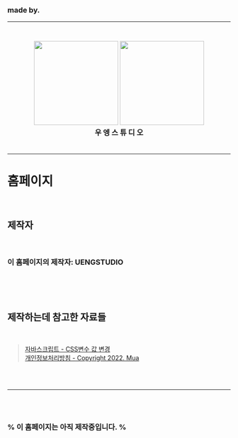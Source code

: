 <br><br><br><br>

### made by.

----

<h3 align="center">
  <br>
  <img src="https://cdn.discordapp.com/attachments/964724308821819446/996703527491600394/138_20220713180353.png" alt="" width="190" height="auto">
  <img src="https://cdn.discordapp.com/attachments/964724308821819446/997067821278302288/183_20220714181117.png" alt="" width="190" height="auto">
  <br><b>우 엥 스 튜 디 오</b><br><br>
</h3>

----

# 홈페이지
<br>

## 제작자
<br>

### 이 홈페이지의 제작자: UENGSTUDIO
<br><br><br>

## 제작하는데 참고한 자료들
<br>

> <a href="https://fightingsean.tistory.com/9">자바스크립트 - CSS변수 값 변경</a><br>
> <a href="https://muring.itare.xyz/privacy/">개인정보처리방침 - Copyright 2022. Mua</a>


<br><br>

----

<br><br>

### % 이 홈페이지는 아직 제작중입니다. %
